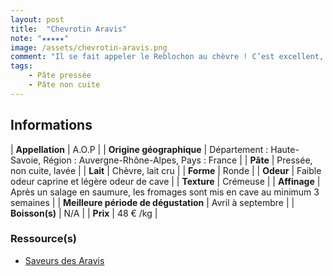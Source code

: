 ```yaml
---
layout: post
title:  "Chevrotin Aravis"
note: "★★★★★"
image: /assets/chevrotin-aravis.png
comment: "Il se fait appeler le Reblochon au chèvre ! C’est excellent, on retrouve bien l’aspect et le goût du Reblochon. Une pépite pour remplacer le Petit Fiancé des Pyrénées."
tags:
    - Pâte pressée
    - Pâte non cuite
---
```


## Informations

| **Appellation** | A.O.P |
| **Origine géographique** | Département : Haute-Savoie, Région : Auvergne-Rhône-Alpes, Pays : France   |
| **Pâte** | Pressée, non cuite, lavée |
| **Lait** | Chèvre, lait cru |
| **Forme** | Ronde |
| **Odeur** | Faible odeur caprine et légère odeur de cave |
| **Texture** | Crémeuse |
| **Affinage** | Après un salage en saumure, les fromages sont mis en cave au minimum 3 semaines |
| **Meilleure période de dégustation** | Avril à septembre |
| **Boisson(s)** | N/A |
| **Prix** | 48 € /kg |

### Ressource(s)
* [Saveurs des Aravis](https://saveurs-des-aravis.fr/nos-saveurs-nos-produits/chevrotin)